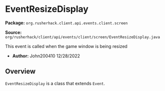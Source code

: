 # EventResizeDisplay

**Package:** `org.rusherhack.client.api.events.client.screen`

**Source:** `org/rusherhack/client/api/events/client/screen/EventResizeDisplay.java`

This event is called when the game window is being resized
* **Author:** John200410 12/28/2022



## Overview

`EventResizeDisplay` is a class that extends `Event`.

